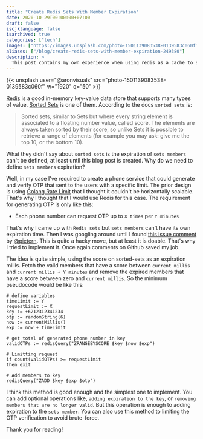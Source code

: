 ```yaml
---
title: "Create Redis Sets With Member Expiration"
date: 2020-10-29T00:00:00+07:00
draft: false
iscjklanguage: false
isarchived: true
categories: ["tech"]
images: ["https://images.unsplash.com/photo-1501139083538-0139583c060f?w=1920&q=50"]
aliases: ["/blog/create-redis-sets-with-member-expiration-249380"]
description: >
  This post contains my own experience when using redis as a cache to set sets member expiration on the same key.
---
```


{{< unsplash user="@aronvisuals" src="photo-1501139083538-0139583c060f" w="1920" q="50" >}}

[Redis](https://redis.io) is a good in-memory key-value data store that supports many types of value. [Sorted Sets](https://redis.io/topics/data-types-intro#sorted-sets) is one of them. According to the docs `sorted sets` is:

> Sorted sets, similar to Sets but where every string element is associated to a floating number value, called score. The elements are always taken sorted by their score, so unlike Sets it is possible to retrieve a range of elements (for example you may ask: give me the top 10, or the bottom 10).

What they didn't say about `sorted sets` is the expiration of `sets members` can't be defined, at least until this blog post is created. Why do we need to define `sets members` expiration?

Well, in my case I've required to create a phone service that could generate and verify OTP that sent to the users with a specific limit. The prior design is using [Golang Rate Limit](https://godoc.org/golang.org/x/time/rate) that I thought it couldn't be horizontally scalable. That's why I thought that I would use Redis for this case. The requirement for generating OTP is only like this:

- Each phone number can request OTP up to `X times` per `Y minutes`

That's why I came up with `Redis sets` but `sets members` can't have its own expiration time. Then I was googling around until I found [this issue comment](https://github.com/redis/redis/issues/135#issuecomment-2361996) by [@pietern](https://github.com/pietern). This is quite a hacky move, but at least it is doable. That's why I tried to implement it. Once again comments on Github saved my job.

The idea is quite simple, using the score on sorted-sets as an expiration millis. Fetch the valid members that have a score between `current millis` and `current millis + Y minutes` and remove the expired members that have a score between zero and `current millis`. So the minimum pseudocode would be like this:

```plain
# define variables
timeLimit := Y
requestLimit := X
key := +6212312341234
otp := randomString(6)
now := currentMillis()
exp := now + timeLimit

# get total of generated phone number in key
validOTPs := redisQuery("ZRANGEBYSCORE $key $now $exp")

# Limitting request
if count(validOTPs) >= requestLimit
then exit

# Add members to key
redisQuery("ZADD $key $exp $otp")
```

I think this method is good enough and the simplest one to implement. You can add optional operations like, `adding expiration to the key`, or `removing members that are no longer valid`. But this operation is enough to adding expiration to the `sets member`. You can also use this method to limiting the OTP verification to avoid brute-force.

Thank you for reading!

